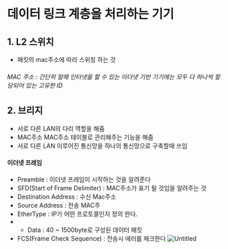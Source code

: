 # 데이터 링크 계층을 처리하는 기기
## 1. L2 스위치
- 패킷의 mac주소에 따라 스위칭 하는 것
###### MAC 주소 : 간단히 말해 인터넷을 할 수 있는 이더넷 기반 기기에는 모두 다 하나씩 할당되어 있는 고유한 ID

## 2. 브리지
- 서로 다른 LAN의 다리 역할을 해줌
- MAC주소 MAC주소 테이블로 관리해주는 기능을 해줌
- 서로 다른 LAN 이루어진 통신망을 하나의 통신망으로 구축할때 쓰임

#### 이더넷 프레임
- Preamble : 이더넷 프레임이 시작하는 것을 알려준다
- SFD(Start of Frame Delimiter) : MAC주소가 표기 될 것임을 알려주는 것 
- Destination Address : 수신 Mac주소
- Source Address : 전송  MAC주
- EtherType : IP가 어떤 프로토콜인지 정의 한다.
- - Data : 40 ~ 1500byte로 구성된 데이터 패킷
- FCS(Frame Check Sequence) : 전송시 에러를 체크한다
![Untitled](https://s3-us-west-2.amazonaws.com/secure.notion-static.com/d0ff931b-0ad6-4b70-bec8-88b3c9f4b3ac/Untitled.png)
